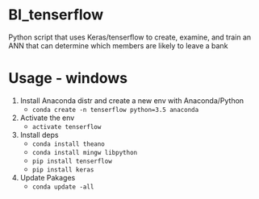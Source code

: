 # BI_tenserflow
Python script that uses Keras/tenserflow to create, examine, and train an ANN that can determine which members are likely to leave a bank

# Usage - windows
1. Install Anaconda distr and create a new env with Anaconda/Python
   - `conda create -n tenserflow python=3.5 anaconda`
2. Activate the env
   - `activate tenserflow`
3. Install deps
   - `conda install theano`
   - `conda install mingw libpython`
   - `pip install tenserflow`
   - `pip install keras`
4. Update Pakages
   - `conda update -all`
